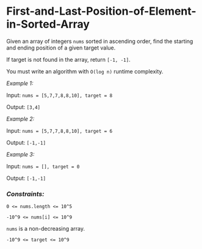 # First-and-Last-Position-of-Element-in-Sorted-Array

Given an array of integers `nums` sorted in ascending order, find the starting and ending position of a given target value.

If target is not found in the array, return `[-1, -1]`.

You must write an algorithm with `O(log n)` runtime complexity.

_Example 1:_

Input: `nums = [5,7,7,8,8,10], target = 8`

Output: `[3,4]`


_Example 2:_

Input: `nums = [5,7,7,8,8,10], target = 6`

Output: `[-1,-1]`

_Example 3:_

Input: `nums = [], target = 0`

Output: `[-1,-1]`

### _Constraints:_

`0 <= nums.length <= 10^5`

`-10^9 <= nums[i] <= 10^9`

`nums` is a non-decreasing array.

`-10^9 <= target <= 10^9`
